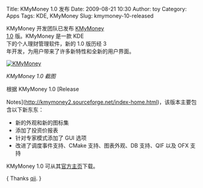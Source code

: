 Title: KMyMoney 1.0 发布
Date: 2009-08-21 10:30
Author: toy
Category: Apps
Tags: KDE, KMyMoney
Slug: kmymoney-10-released

KMyMoney 开发团队已发布 [KMyMoney  
1.0](http://dot.kde.org/2009/08/19/new-kmymoney-frees-your-wallet)
版。KMyMoney 是一款 KDE  
下的个人理财管理软件，新的 1.0 版历经 3  
年开发，为用户带来了许多新特性和全新的用户界面。

[![KMyMoney](http://i.linuxtoy.org/images/2009/08/kmm-thumb.png)](http://i.linuxtoy.org/images/2009/08/kmm.png)

*KMyMoney 1.0 截图*

根据 KMyMoney 1.0 [Release  

Notes](http://kmymoney2.sourceforge.net/index-home.html)，该版本主要包含以下新东东：

* 新的外观和新的图标集  
* 添加了投资价报表  
* 针对专家模式添加了 GUI 选项  
* 改进了调度事件支持、CMake 支持、图表外观、DB 支持、QIF 以及 OFX 支持

KMyMoney 1.0 可从其[官方主页](http://kmymoney2.sourceforge.net/)下载。

{ Thanks [qii](http://www.twitter.com/qiheizhiya). }
